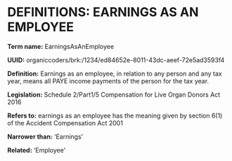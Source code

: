 # DEFINITIONS: EARNINGS AS AN EMPLOYEE

**Term name:** EarningsAsAnEmployee

**UUID:** organiccoders/brk:/1234/ed84652e-8011-43dc-aeef-72e5ad3593f4

**Definition:** Earnings as an employee, in relation to any person and any tax year, means all PAYE income payments of the person for the tax year.

**Legislation:** Schedule 2/Part1/5 Compensation for Live Organ Donors Act 2016

**Refers to:** earnings as an employee has the meaning given by section 6(1) of the Accident Compensation Act 2001

**Narrower than:** ‘Earnings’

**Related:** ‘Employee’